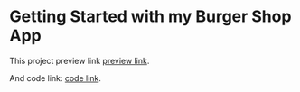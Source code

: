 # Getting Started with my Burger Shop App

This project preview link [preview link](https://rm-assignment-8.netlify.app/).

And code link: [code link](https://github.com/Programming-Hero-Web-Course4/lucky-one-raselmahmud22).

